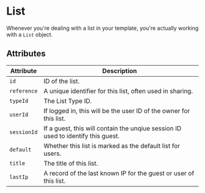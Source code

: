 # List
Whenever you're dealing with a list in your template, you're actually working with a `List` object.

## Attributes

Attribute | Description
--- | ---
`id` | ID of the list.
`reference` | A unique identifier for this list, often used in sharing.
`typeId` | The List Type ID.
`userId` | If logged in, this will be the user ID of the owner for this list.
`sessionId` | If a guest, this will contain the unqiue session ID used to identify this guest.
`default` | Whether this list is marked as the default list for users.
`title` | The title of this list.
`lastIp` | A record of the last known IP for the guest or user of this list.
